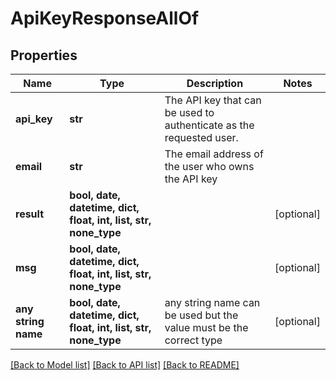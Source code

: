 # ApiKeyResponseAllOf


## Properties
Name | Type | Description | Notes
------------ | ------------- | ------------- | -------------
**api_key** | **str** | The API key that can be used to authenticate as the requested user.  | 
**email** | **str** | The email address of the user who owns the API key  | 
**result** | **bool, date, datetime, dict, float, int, list, str, none_type** |  | [optional] 
**msg** | **bool, date, datetime, dict, float, int, list, str, none_type** |  | [optional] 
**any string name** | **bool, date, datetime, dict, float, int, list, str, none_type** | any string name can be used but the value must be the correct type | [optional]

[[Back to Model list]](../README.md#documentation-for-models) [[Back to API list]](../README.md#documentation-for-api-endpoints) [[Back to README]](../README.md)



